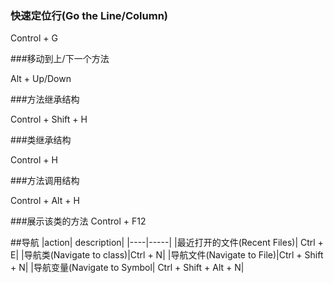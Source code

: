 ### 快速定位行\(Go the Line/Column\)

Control + G

###移动到上/下一个方法

Alt + Up/Down

###方法继承结构

Control + Shift + H

###类继承结构

Control + H

###方法调用结构

Control + Alt + H

###展示该类的方法
Control + F12



##导航
|action| description|
|----|-----|
|最近打开的文件(Recent Files)| Ctrl + E|
|导航类(Navigate to class)|Ctrl + N|
|导航文件(Navigate to File)|Ctrl + Shift + N|
|导航变量(Navigate to Symbol| Ctrl + Shift + Alt + N|



